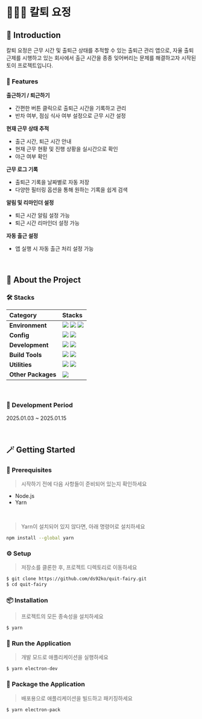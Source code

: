 # 🧚🏻‍♀️ 칼퇴 요정

## 👀 Introduction
칼퇴 요정은 근무 시간 및 출퇴근 상태를 추적할 수 있는 출퇴근 관리 앱으로, 자율 출퇴근제를 시행하고 있는 회사에서 출근 시간을 종종 잊어버리는 문제를 해결하고자 시작된 토이 프로젝트입니다.

### 🌟 Features
**출근하기 / 퇴근하기**
- 간편한 버튼 클릭으로 출퇴근 시간을 기록하고 관리
- 반차 여부, 점심 식사 여부 설정으로 근무 시간 설정

**현재 근무 상태 추적**
- 출근 시간, 퇴근 시간 안내
- 현재 근무 현황 및 진행 상황을 실시간으로 확인
- 야근 여부 확인

**근무 로그 기록**
- 출퇴근 기록을 날짜별로 자동 저장
- 다양한 필터링 옵션을 통해 원하는 기록을 쉽게 검색

**알림 및 리마인더 설정**
- 퇴근 시간 알림 설정 가능
- 퇴근 시간 리마인더 설정 가능

**자동 출근 설정**
- 앱 실행 시 자동 출근 처리 설정 가능

<br />

## 🙌 About the Project

### 🛠️ Stacks

| **Category**      | **Stacks**                                                                                                                                                                                                                                                                                       |
| :---------------- | :----------------------------------------------------------------------------------------------------------------------------------------------------------------------------------------------------------------------------------------------------------------------------------------------- |
| **Environment**   | <img src="https://img.shields.io/badge/visual studio code-007ACC?style=for-the-badge&logo=visualstudiocode&logoColor=white"> <img src="https://img.shields.io/badge/git-F05032?style=for-the-badge&logo=git&logoColor=white"> <img src="https://img.shields.io/badge/github-181717?style=for-the-badge&logo=github&logoColor=white"> |
| **Config**        | <img src="https://img.shields.io/badge/yarn-2C8EBB?style=for-the-badge&logo=yarn&logoColor=white"> <img src="https://img.shields.io/badge/rollup-EC4A3F?style=for-the-badge&logo=rollup.js&logoColor=white">                                                                       |
| **Development**   | <img src="https://img.shields.io/badge/electron-47848F?style=for-the-badge&logo=electron&logoColor=white"> <img src="https://img.shields.io/badge/svelte-FF3E00?style=for-the-badge&logo=svelte&logoColor=white"> |
| **Build Tools**   | <img src="https://img.shields.io/badge/rollup-EC4A3F?style=for-the-badge&logo=rollup.js&logoColor=white"> <img src="https://img.shields.io/badge/electron builder-000000?style=for-the-badge&logo=appveyor&logoColor=white">                                                               |
| **Utilities**     | <img src="https://img.shields.io/badge/concurrently-000000?style=for-the-badge&logo=concurrently&logoColor=white"> <img src="https://img.shields.io/badge/electron serve-47848F?style=for-the-badge&logo=electron&logoColor=white">                                                 |
| **Other Packages**| <img src="https://img.shields.io/badge/electron store-47848F?style=for-the-badge&logo=electron&logoColor=white">                                                |

<br/>

### 📅 Development Period
2025.01.03 ~ 2025.01.15

<br />

## 🪄 Getting Started

### 📌 Prerequisites
> 시작하기 전에 다음 사항들이 준비되어 있는지 확인하세요
- Node.js
- Yarn

<br/>

> Yarn이 설치되어 있지 않다면, 아래 명령어로 설치하세요
```bash
npm install --global yarn
```

### ⚙️ Setup
> 저장소를 클론한 후, 프로젝트 디렉토리로 이동하세요
```bash
$ git clone https://github.com/ds92ko/quit-fairy.git
$ cd quit-fairy
```

### 📦 Installation
> 프로젝트의 모든 종속성을 설치하세요
```bash
$ yarn
```

### 🏃 Run the Application
> 개발 모드로 애플리케이션을 실행하세요
```bash
$ yarn electron-dev
```

### 🎁 Package the Application
> 배포용으로 애플리케이션을 빌드하고 패키징하세요
```bash
$ yarn electron-pack
```